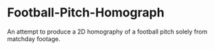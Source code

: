 # Football-Pitch-Homograph
An attempt to produce a 2D homography of a football pitch solely from matchday footage. 
